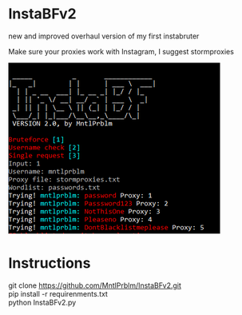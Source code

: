 # InstaBFv2
new and improved overhaul version of my first instabruter

Make sure your proxies work with Instagram, I suggest stormproxies

![alt text](https://github.com/MntlPrblm/InstaBFv2/blob/main/screenshots/instabf.PNG)

# Instructions
git clone https://github.com/MntlPrblm/InstaBFv2.git  
pip install -r requirenments.txt  
python InstaBFv2.py

